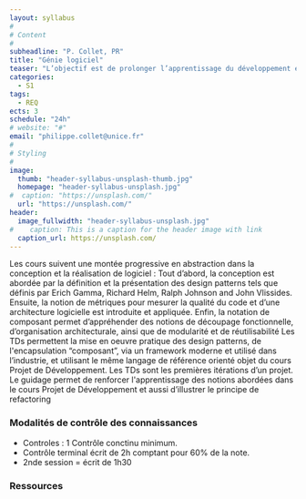```yaml
---
layout: syllabus
#
# Content
#
subheadline: "P. Collet, PR"
title: "Génie logiciel"
teaser: "L’objectif est de prolonger l’apprentissage du développement en partant du paradigme de la programmation orientée objet acquis en Licence vers des méthodes et techniques du Génie Logiciel. L’évolution se fera par l’étude de design patterns et de notions de métriques, puis par la programmation orientée composant."
categories:
  - S1
tags:
  - REQ
ects: 3
schedule: "24h"
# website: "#"
email: "philippe.collet@unice.fr"
#
# Styling
#
image:
  thumb: "header-syllabus-unsplash-thumb.jpg"
  homepage: "header-syllabus-unsplash.jpg"
#  caption: "https://unsplash.com/"
  url: "https://unsplash.com/"
header:
  image_fullwidth: "header-syllabus-unsplash.jpg"
#    caption: This is a caption for the header image with link
  caption_url: https://unsplash.com/  
---
```



Les cours suivent une montée progressive en abstraction dans la conception et la réalisation de logiciel :
Tout d’abord, la conception est abordée par la définition et la présentation des design patterns tels que définis par Erich Gamma, Richard Helm, Ralph Johnson and John Vlissides.
Ensuite, la notion de métriques pour mesurer la qualité du code et d’une architecture logicielle est introduite et appliquée.
Enfin, la notation de composant permet d’appréhender des notions de découpage fonctionnelle, d’organisation architecturale, ainsi que de modularité et de réutilisabilité
Les TDs permettent la mise en oeuvre pratique des design patterns, de l'encapsulation “composant”, via un framework moderne et utilisé dans l’industrie, et utilisant le même  langage de référence orienté objet du cours Projet de Développement. Les TDs sont les premières itérations d’un projet. Le guidage permet de renforcer l'apprentissage des notions abordées dans le cours Projet de Développement et aussi d’illustrer le principe de refactoring

### Modalités de contrôle des connaissances ###

 - Controles : 1 Contrôle conctinu minimum.
 - Contrôle terminal écrit de 2h comptant pour 60% de la note.
 - 2nde session = écrit de 1h30

### Ressources ###

